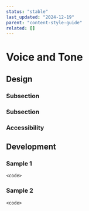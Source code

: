 ```yaml
---
status: "stable"
last_updated: "2024-12-19"
parent: "content-style-guide"
related: []
---
```


# Voice and Tone

## Design

### Subsection

### Subsection

### Accessibility

## Development

### Sample 1

```
<code>
```

### Sample 2

```
<code>
```
